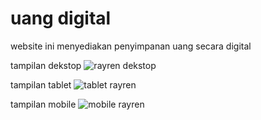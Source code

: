 # uang digital
website ini menyediakan penyimpanan uang secara digital



tampilan dekstop
![rayren dekstop](https://user-images.githubusercontent.com/89674966/174430562-a9a91a2d-e4c8-4463-9f0f-8763f1f367f4.png)

tampilan tablet
![tablet rayren](https://user-images.githubusercontent.com/89674966/174430583-728fc61c-634a-4033-92dc-1ee22f9d6a6b.png)

tampilan mobile
![mobile rayren](https://user-images.githubusercontent.com/89674966/174430595-223f44d7-c038-45cb-b7d8-227aaee6ab24.png)
